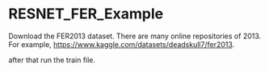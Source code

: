 # RESNET_FER_Example

Download the FER2013 dataset. There are many online repositories of 2013. For example, https://www.kaggle.com/datasets/deadskull7/fer2013.

after that run the train file.
